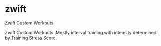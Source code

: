 # zwift
Zwift Custom Workouts

Zwift Custom Workouts.  Mostly interval training with intensity determined by Training Stress Score. 
